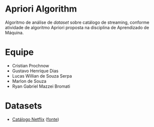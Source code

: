 # Apriori Algorithm

Algoritmo de análise de _dataset_ sobre catálogo de streaming, conforme atividade de algoritmo Apriori proposta na disciplina de Aprendizado de Máquina.

# Equipe

* Cristian Prochnow
* Gustavo Henrique Dias
* Lucas Willian de Souza Serpa
* Marlon de Souza
* Ryan Gabriel Mazzei Bromati

# Datasets

* [Catálogo Netflix](./assets/netflix_titles.csv) ([fonte](https://www.kaggle.com/datasets/shivamb/netflix-shows))